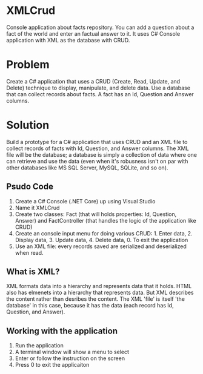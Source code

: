 # XMLCrud
Console application about facts repository. You can add a question about a fact of the world and enter an factual answer to it. It uses C# Console application with XML as the database with CRUD. 

# Problem 
Create a C# application that uses a CRUD (Create, Read, Update, and Delete) technique to display, manipulate, and delete data. Use a database that can collect records about facts. A fact has an Id, Question and Answer columns.

# Solution
Build a prototype for a C# application that uses CRUD and an XML file to collect records of facts with Id, Question, and Answer columns. The XML file will be the database; a database is simply a collection of data where one can retrieve and use the data (even when it's robusness isn't on par with other databases like MS SQL Server, MySQL, SQLite, and so on). 

## Psudo Code
1. Create a C# Console (.NET Core) up using Visual Studio
2. Name it XMLCrud
3. Create two classes: Fact (that will holds properties: Id, Question, Answer) and FactController (that handles the logic of the application like CRUD)
4. Create an console input menu for doing various CRUD: 1. Enter data, 2. Display data, 3. Update data, 4. Delete data, 0. To exit the application
5. Use an XML file: every records saved are serialized and deserialized when read. 

## What is XML?
XML formats data into a hierarchy and represents data that it holds. HTML also has elmenets into a hierarchy that represents data. But XML describes the content rather than desribes the content. The XML 'file' is itself 'the database' in this case, because it has the data (each record has Id, Question, and Answer). 

## Working with the application
1. Run the application
2. A terminal window will show a menu to select
3. Enter or follow the instruction on the screen
4. Press 0 to exit the applicaiton 

